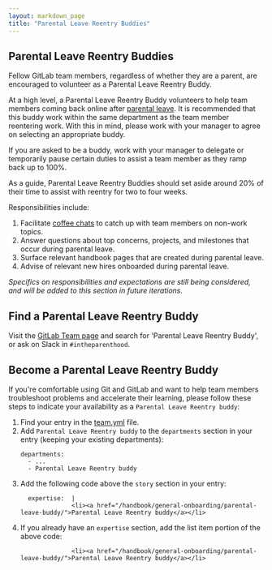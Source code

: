 ```yaml
---
layout: markdown_page
title: "Parental Leave Reentry Buddies"
---
```


## Parental Leave Reentry Buddies

Fellow GitLab team members, regardless of whether they are a parent, are encouraged to volunteer as a Parental Leave Reentry Buddy. 

At a high level, a Parental Leave Reentry Buddy volunteers to help team members coming back online after [parental leave](/handbook/benefits/#parental-leave). It is recommended that this buddy work within the same department as the team member reentering work. With this in mind, please work with your manager to agree on selecting an appropriate buddy. 

If you are asked to be a buddy, work with your manager to delegate or temporarily pause certain duties to assist a team member as they ramp back up to 100%. 

As a guide, Parental Leave Reentry Buddies should set aside around 20% of their time to assist with reentry for two to four weeks. 

Responsibilities include:

1. Facilitate [coffee chats](/company/culture/all-remote/informal-communication/#coffee-chats) to catch up with team members on non-work topics.
1. Answer questions about top concerns, projects, and milestones that occur during parental leave.
1. Surface relevant handbook pages that are created during parental leave. 
1. Advise of relevant new hires onboarded during parental leave. 

*Specifics on responsibilities and expectations are still being considered, and will be added to this section in future iterations.* 

## Find a Parental Leave Reentry Buddy

Visit the [GitLab Team page](/company/team/) and search for 'Parental Leave Reentry Buddy', or ask on Slack in `#intheparenthood`.

## Become a Parental Leave Reentry Buddy

If you're comfortable using Git and GitLab and want to help team members troubleshoot problems and accelerate their learning, please follow these steps to indicate your availability as a `Parental Leave Reentry buddy`: 

1. Find your entry in the [team.yml](/handbook/git-page-update/#11-add-yourself-to-the-team-page) file.
1. Add `Parental Leave Reentry buddy` to the `departments` section in your entry (keeping your existing departments):
   ```
   departments:
     - ...
     - Parental Leave Reentry buddy
   ```
1. Add the following code above the `story` section in your entry:
   ```
     expertise:  |
                 <li><a href="/handbook/general-onboarding/parental-leave-buddy/">Parental Leave Reentry buddy</a></li>
   ```
1. If you already have an `expertise` section, add the list item portion of the above code:
   ```
                 <li><a href="/handbook/general-onboarding/parental-leave-buddy/">Parental Leave Reentry buddy</a></li>
   ```


